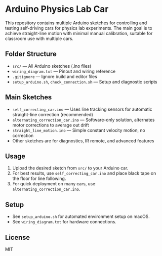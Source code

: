 # Arduino Physics Lab Car

This repository contains multiple Arduino sketches for controlling and testing self-driving cars for physics lab experiments. The main goal is to achieve straight-line motion with minimal manual calibration, suitable for classroom use with multiple cars.

## Folder Structure
- `src/` — All Arduino sketches (.ino files)
- `wiring_diagram.txt` — Pinout and wiring reference
- `.gitignore` — Ignore build and editor files
- `setup_arduino.sh`, `check_connection.sh` — Setup and diagnostic scripts

## Main Sketches
- `self_correcting_car.ino` — Uses line tracking sensors for automatic straight-line correction (recommended)
- `alternating_correction_car.ino` — Software-only solution, alternates motor corrections to average out drift
- `straight_line_motion.ino` — Simple constant velocity motion, no correction
- Other sketches are for diagnostics, IR remote, and advanced features

## Usage
1. Upload the desired sketch from `src/` to your Arduino car.
2. For best results, use `self_correcting_car.ino` and place black tape on the floor for line following.
3. For quick deployment on many cars, use `alternating_correction_car.ino`.

## Setup
- See `setup_arduino.sh` for automated environment setup on macOS.
- See `wiring_diagram.txt` for hardware connections.

## License
MIT

